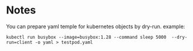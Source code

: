 # Notes


You can prepare yaml temple for kubernetes objects by dry-run.
example:
```
kubectl run busybox --image=busybox:1.28 --command sleep 5000  --dry-run=client -o yaml > testpod.yaml
```